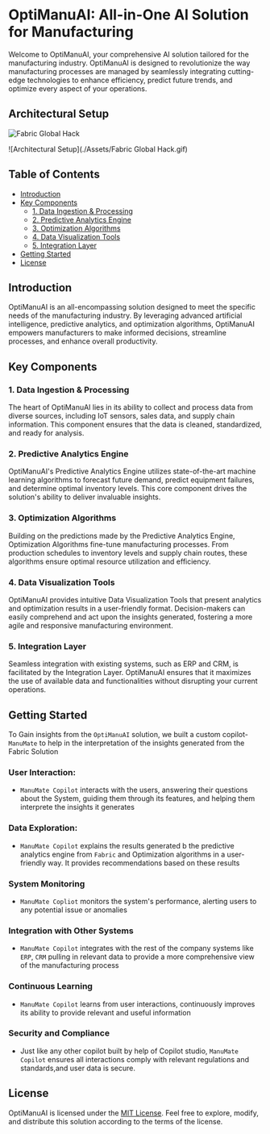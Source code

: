# OptiManuAI: All-in-One AI Solution for Manufacturing

Welcome to OptiManuAI, your comprehensive AI solution tailored for the manufacturing industry. OptiManuAI is designed to revolutionize the way manufacturing processes are managed by seamlessly integrating cutting-edge technologies to enhance efficiency, predict future trends, and optimize every aspect of your operations.

## Architectural Setup
![Fabric Global Hack](https://github.com/AnthonyByansi/OptiManuAI/assets/101401469/9764a3a6-bab8-46d9-87cf-20a908aabc10)

![Architectural Setup](./Assets/Fabric Global Hack.gif)
## Table of Contents
- [Introduction](#introduction)
- [Key Components](#key-components)
  - [1. Data Ingestion & Processing](#data-ingestion--processing)
  - [2. Predictive Analytics Engine](#predictive-analytics-engine)
  - [3. Optimization Algorithms](#optimization-algorithms)
  - [4. Data Visualization Tools](#data-visualization-tools)
  - [5. Integration Layer](#integration-layer)
- [Getting Started](#getting-started)
- [License](#license)

## Introduction

OptiManuAI is an all-encompassing solution designed to meet the specific needs of the manufacturing industry. By leveraging advanced artificial intelligence, predictive analytics, and optimization algorithms, OptiManuAI empowers manufacturers to make informed decisions, streamline processes, and enhance overall productivity.

## Key Components

### 1. Data Ingestion & Processing

The heart of OptiManuAI lies in its ability to collect and process data from diverse sources, including IoT sensors, sales data, and supply chain information. This component ensures that the data is cleaned, standardized, and ready for analysis.

### 2. Predictive Analytics Engine

OptiManuAI's Predictive Analytics Engine utilizes state-of-the-art machine learning algorithms to forecast future demand, predict equipment failures, and determine optimal inventory levels. This core component drives the solution's ability to deliver invaluable insights.

### 3. Optimization Algorithms

Building on the predictions made by the Predictive Analytics Engine, Optimization Algorithms fine-tune manufacturing processes. From production schedules to inventory levels and supply chain routes, these algorithms ensure optimal resource utilization and efficiency.

### 4. Data Visualization Tools

OptiManuAI provides intuitive Data Visualization Tools that present analytics and optimization results in a user-friendly format. Decision-makers can easily comprehend and act upon the insights generated, fostering a more agile and responsive manufacturing environment.

### 5. Integration Layer

Seamless integration with existing systems, such as ERP and CRM, is facilitated by the Integration Layer. OptiManuAI ensures that it maximizes the use of available data and functionalities without disrupting your current operations.


## Getting Started
To Gain insights from the `OptiManuAI` solution, we built a custom copilot- `ManuMate` to help in the interpretation of the insights generated from the Fabric Solution

### User Interaction: 
- `ManuMate Copilot` interacts with the users, answering their questions about the System, guiding them through its features, and helping them interprete the insights it generates

### Data Exploration:
- `ManuMate Copilot` explains the results generated b the predictive analytics engine from `Fabric` and Optimization algorithms in a user-friendly way. It provides recommendations based on these results

### System Monitoring
- `ManuMate Copliot` monitors the system's performance, alerting users to any potential issue or anomalies

### Integration with Other Systems
- `ManuMate Copilot` integrates with the rest of the company systems like `ERP`, `CRM` pulling in relevant data to provide a more comprehensive view of the manufacturing process

### Continuous Learning
- `ManuMate Copilot` learns from user interactions, continuously improves its ability to provide relevant and useful information

### Security and Compliance
- Just like any other copilot built by help of Copilot studio, `ManuMate Copilot` ensures all interactions comply with relevant regulations and standards,and user data is secure.

## License

OptiManuAI is licensed under the [MIT License](./LICENSE). Feel free to explore, modify, and distribute this solution according to the terms of the license.
